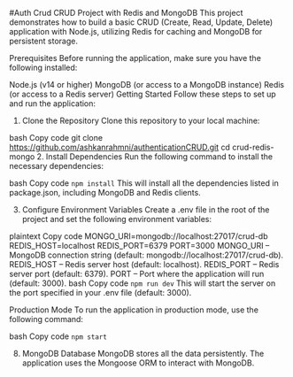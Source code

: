 #Auth Crud
CRUD Project with Redis and MongoDB
This project demonstrates how to build a basic CRUD (Create, Read, Update, Delete) application with Node.js, utilizing Redis for caching and MongoDB for persistent storage.

Prerequisites
Before running the application, make sure you have the following installed:

Node.js (v14 or higher)
MongoDB (or access to a MongoDB instance)
Redis (or access to a Redis server)
Getting Started
Follow these steps to set up and run the application:

1. Clone the Repository
Clone this repository to your local machine:

bash
Copy code
git clone https://github.com/ashkanrahmni/authenticationCRUD.git
cd crud-redis-mongo
2. Install Dependencies
Run the following command to install the necessary dependencies:

bash
Copy code
<code>npm install</code>
This will install all the dependencies listed in package.json, including MongoDB and Redis clients.

3. Configure Environment Variables
Create a .env file in the root of the project and set the following environment variables:

plaintext
Copy code
MONGO_URI=mongodb://localhost:27017/crud-db
REDIS_HOST=localhost
REDIS_PORT=6379
PORT=3000
MONGO_URI – MongoDB connection string (default: mongodb://localhost:27017/crud-db).
REDIS_HOST – Redis server host (default: localhost).
REDIS_PORT – Redis server port (default: 6379).
PORT – Port where the application will run (default: 3000).
bash
Copy code
<code>npm run dev</code>
This will start the server on the port specified in your .env file (default: 3000).

Production Mode
To run the application in production mode, use the following command:

bash
Copy code
<code>npm start</code>

8. MongoDB Database
MongoDB stores all the data persistently. The application uses the Mongoose ORM to interact with MongoDB.

